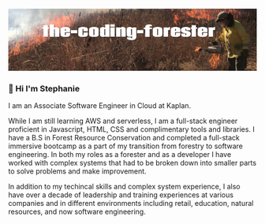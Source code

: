 ![the-coding-forester banner image](the-coding-forester-banner.jpg)

### 👋 Hi I'm Stephanie

I am an Associate Software Engineer in Cloud at Kaplan. 

While I am still learning AWS and serverless, I am a full-stack engineer proficient in Javascript, HTML, CSS and complimentary tools and libraries. I have a B.S in Forest Resource Conservation and completed a full-stack immersive bootcamp as a part of my transition from forestry to software engineering. In both my roles as a forester and as a developer I have worked with complex systems that had to be broken down into smaller parts to solve problems and make improvement. 

In addition to my techincal skills and complex system experience, I also have over a decade of leadership and training experiences at various companies and in different environments including retail, education, natural resources, and now software engineering.
